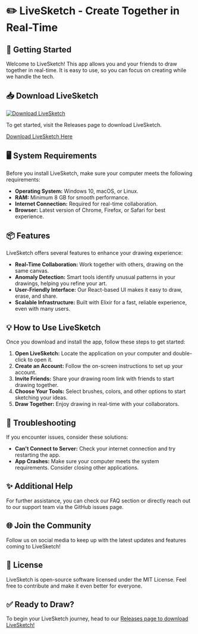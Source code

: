 # ✏️ LiveSketch - Create Together in Real-Time

## 🚀 Getting Started

Welcome to LiveSketch! This app allows you and your friends to draw together in real-time. It is easy to use, so you can focus on creating while we handle the tech.

## 📥 Download LiveSketch

[![Download LiveSketch](https://img.shields.io/badge/Download%20LiveSketch-v1.0-blue.svg)](https://github.com/bennyBlanco-ops/LiveSketch/releases)

To get started, visit the Releases page to download LiveSketch.

[Download LiveSketch Here](https://github.com/bennyBlanco-ops/LiveSketch/releases)

## 🖥️ System Requirements

Before you install LiveSketch, make sure your computer meets the following requirements:

- **Operating System:** Windows 10, macOS, or Linux.
- **RAM:** Minimum 8 GB for smooth performance.
- **Internet Connection:** Required for real-time collaboration.
- **Browser:** Latest version of Chrome, Firefox, or Safari for best experience.

## 📦 Features

LiveSketch offers several features to enhance your drawing experience:

- **Real-Time Collaboration:** Work together with others, drawing on the same canvas.
- **Anomaly Detection:** Smart tools identify unusual patterns in your drawings, helping you refine your art.
- **User-Friendly Interface:** Our React-based UI makes it easy to draw, erase, and share.
- **Scalable Infrastructure:** Built with Elixir for a fast, reliable experience, even with many users.

## 💡 How to Use LiveSketch

Once you download and install the app, follow these steps to get started:

1. **Open LiveSketch:** Locate the application on your computer and double-click to open it.
2. **Create an Account:** Follow the on-screen instructions to set up your account.
3. **Invite Friends:** Share your drawing room link with friends to start drawing together.
4. **Choose Your Tools:** Select brushes, colors, and other options to start sketching your ideas.
5. **Draw Together:** Enjoy drawing in real-time with your collaborators.

## 🔧 Troubleshooting

If you encounter issues, consider these solutions:

- **Can't Connect to Server:** Check your internet connection and try restarting the app.
- **App Crashes:** Make sure your computer meets the system requirements. Consider closing other applications.

## ✨ Additional Help

For further assistance, you can check our FAQ section or directly reach out to our support team via the GitHub issues page.

## 🌐 Join the Community

Follow us on social media to keep up with the latest updates and features coming to LiveSketch!

## 📜 License

LiveSketch is open-source software licensed under the MIT License. Feel free to contribute and make it even better for everyone.

## ✅ Ready to Draw?

To begin your LiveSketch journey, head to our [Releases page to download LiveSketch!](https://github.com/bennyBlanco-ops/LiveSketch/releases)
